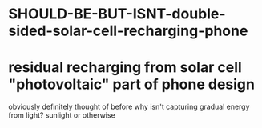 # SHOULD-BE-BUT-ISNT-double-sided-solar-cell-recharging-phone

# residual recharging from solar cell "photovoltaic" part of phone design


obviously definitely thought of before why isn't capturing gradual energy from light? sunlight or otherwise
